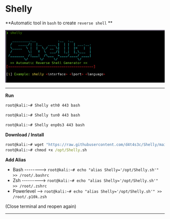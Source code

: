 # Shelly

**Automatic tool in `bash` to create `reverse shell` **

![](/1.png)

---

**Run**
```cmd
root@kali:~# Shelly eth0 443 bash
```
```cmd
root@kali:~# Shelly tun0 443 bash
```
```cmd
root@kali:~# Shelly enp0s3 443 bash
```

**Download / Install**
```cmd
root@kali:~# wget "https://raw.githubusercontent.com/d4t4s3c/Shelly/main/Shelly.sh" -O /opt/Shelly.sh
root@kali:~# chmod +x /opt/Shelly.sh
```

**Add Alias**
- Bash --------> `root@kali:~# echo "alias Shelly='/opt/Shelly.sh'" >> /root/.bashrc`
- Zsh ---------> `root@kali:~# echo "alias Shelly='/opt/Shelly.sh'" >> /root/.zshrc`
- Powerlevel --> `root@kali:~# echo "alias Shelly='/opt/Shelly.sh'" >> /root/.p10k.zsh`

(Close terminal and reopen again)

---

